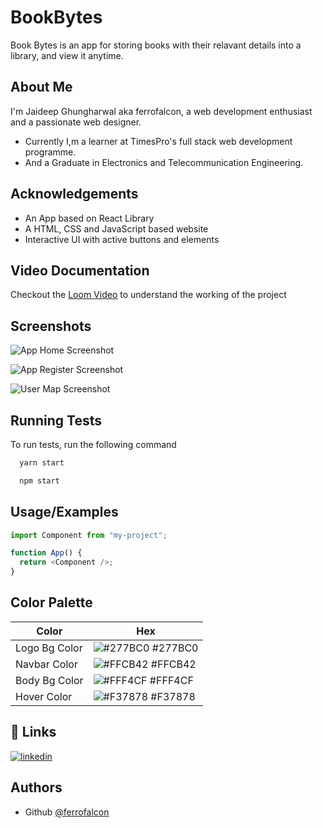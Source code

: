 # BookBytes

Book Bytes is an app for storing books with their relavant details into a library, and view it anytime.

## About Me

I'm Jaideep Ghungharwal aka ferrofalcon, a web development enthusiast and a passionate web designer.

- Currently I,m a learner at TimesPro's full stack web development programme.
- And a Graduate in Electronics and Telecommunication Engineering.

## Acknowledgements

- An App based on React Library
- A HTML, CSS and JavaScript based website
- Interactive UI with active buttons and elements

## Video Documentation

Checkout the [Loom Video](https://www.loom.com/share/f98a3e5cfa184bd08c4cb575357a1e08) to understand the working of the project

## Screenshots

![App Home Screenshot](https://user-images.githubusercontent.com/93059540/190887630-bd3a8ef2-736c-460b-a62f-44b65ef121e8.jpeg)

![App Register Screenshot](https://user-images.githubusercontent.com/93059540/190887632-8736758f-c6ac-4eab-879a-63658282c384.jpeg)

![User Map Screenshot](https://user-images.githubusercontent.com/93059540/190887633-8edfde46-a9cb-4572-9db9-4e77881d439e.jpeg)

## Running Tests

To run tests, run the following command

```bash
  yarn start
```

```bash
  npm start
```

## Usage/Examples

```javascript
import Component from "my-project";

function App() {
  return <Component />;
}
```

## Color Palette

| Color         | Hex                                                              |
| ------------- | ---------------------------------------------------------------- |
| Logo Bg Color | ![#277BC0](https://via.placeholder.com/10/277BC0?text=+) #277BC0 |
| Navbar Color  | ![#FFCB42](https://via.placeholder.com/10/FFCB42?text=+) #FFCB42 |
| Body Bg Color | ![#FFF4CF](https://via.placeholder.com/10/FFF4CF?text=+) #FFF4CF |
| Hover Color   | ![#F37878](https://via.placeholder.com/10/F37878?text=+) #F37878 |

## 🔗 Links

[![linkedin](https://img.shields.io/badge/linkedin-0A66C2?style=for-the-badge&logo=linkedin&logoColor=white)](https://www.linkedin.com/in/jaideepghungharwal/)

## Authors

- Github [@ferrofalcon](https://www.github.com/FerroFalcon)
